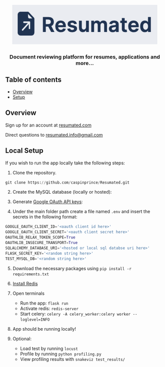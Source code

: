 <h1 align="center">
    <a href="https://resumated.com">
        <img src="https://github.com/caspinprince/Resumated/blob/main/web_app/static/full-logo.png" alt="Logo" height="125">
    </a>
</h1>

<h3 align="center">Document reviewing platform for resumes, applications and more...</h4>

## Table of contents
* [Overview](#overview)
* [Setup](#local-setup)

## Overview

Sign up for an account at [resumated.com](https://resumated.com)

Direct questions to [resumated.info@gmail.com](mailto:resumated.info@gmail.com)

## Local Setup

If you wish to run the app locally take the following steps:

1. Clone the repository.
```python
git clone https://github.com/caspinprince/Resumated.git 
```
2. Create the MySQL database (locally or hosted):


3. Generate [Google OAuth API keys](https://console.developers.google.com/apis/library):
   

4. Under the main folder path create a file named `.env` and insert the secrets in the following format:
```python
GOOGLE_OAUTH_CLIENT_ID='<oauth client id here>'
GOOGLE_OAUTH_CLIENT_SECRET='<oauth client secret here>'
OAUTHLIB_RELAX_TOKEN_SCOPE=True
OAUTHLIB_INSECURE_TRANSPORT=True
SQLALCHEMY_DATABASE_URI='<hosted or local sql databse uri here>'
FLASK_SECRET_KEY='<random string here>'
TEST_MYSQL_DB='<random string here>'
```
5. Download the necessary packages using `pip install -r requirements.txt`


6. [Install Redis](https://redis.io/download)


7. Open terminals
    - Run the app: `flask run`
    - Activate redis: `redis-server`
    - Start celery: `celery -A celery_worker:celery worker --loglevel=INFO`
 
   
8. App should be running locally!


9. Optional: 
    - Load test by running `locust`
    - Profile by running `python profiling.py`
    - View profiling results with `snakeviz test_results/`


